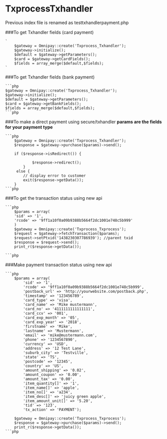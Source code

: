 # TxprocessTxhandler
Previous index file is renamed as testtxhandlerpayment.php


###To get Txhandler fields (card payment)

    `
        $gateway = Omnipay::create('Txprocess_Txhandler');
        $gateway->initialize();
        $default = $gateway->getParameters();
        $card = $gateway->getCardFields();
        $fields = array_merge($default,$fields);
    `


###To get Txhandler fields (bank payment)

    ```php
    $gateway = Omnipay::create('Txprocess_Txhandler');
    $gateway->initialize();
    $default = $gateway->getParameters();
    $card = $gateway->getBankFields();
    $fields = array_merge($default,$fields);
    ```php


###To make a direct payment using secure/txhandler
    __params are the fields for your payment type__


    ```php
        $gateway = Omnipay::create('Txprocess_Txhandler');
        $response = $gateway->purchase($params)->send();

        if ($response->isRedirect()) {

                $response->redirect();
            }
         else {
            // display error to customer
            exit($response->getData());
        }
    ```php


###To get the transaction status using new api

    ```php
        $params = array(
        'sid' => '1',
        'rcode' => '9ff1a10f0a09b9388b5664f2dc1001e748c5b999'
        )
        $gateway = Omnipay::create('Txprocess_Txprocess');
        $request = $gateway->fetchTransaction($params);
        $request->setPtxid('1438230307786939'); //parent txid
        $response = $request->send();
        print_r($response->getData());

    ```php

###Make payment transaction status using new api

    ```php
        $params = array(
            'sid' => '1',
            'rcode' => '9ff1a10f0a09b9388b5664f2dc1001e748c5b999',                        
            'postback_url' => 'http://yourwebsite.com/postback.php',
            'timestamp' => '123456789',
            'card_type' => 'visa',
            'card_name' => 'Mike mustermann',
            'card_no' => '4111111111111111',
            'card_ccv' => '001',
            'card_exp_month' => '05',
            'card_exp_year' => '2018',
            'firstname' => 'Mike',
            'lastname' => 'Mustermann',
            'email' => 'mike@mustermann.com',
            'phone' => '1234567890',
            'currency' => 'USD',
            'address' => '12 Test Lane',
            'suburb_city' => 'Testville',
            'state' => 'TS',
            'postcode' => '12345',
            'country' => 'US',
            'amount_shipping' => '0.02',
            'amount_coupon' => '0.00',
            'amount_tax' => '0.00',
            'item_quantity[]' => '1',
            'item_name[]' => 'apple',
            'item_no[]' => 'a234',
            'item_desc[]' => 'juicy green apple',
            'item_amount_unit[]' => '5.20',
            'tid' => '123',
            'tx_action' => 'PAYMENT');
        
        $gateway = Omnipay::create('Txprocess_Txprocess');
        $response = $gateway->purchase($params)->send();
        print_r($response->getData());
    ```php
